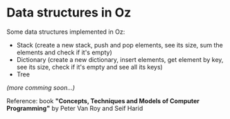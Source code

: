 # Data structures in Oz
Some data structures implemented in Oz:
- Stack (create a new stack, push and pop elements, see its size, sum the elements and check if it's empty)
- Dictionary (create a new dictionary, insert elements, get element by key, see its size, check if it's empty and see all its keys)
- Tree

*(more comming soon...)*

Reference: book **"Concepts, Techniques and Models of Computer Programming"** by Peter Van Roy and Seif Harid
